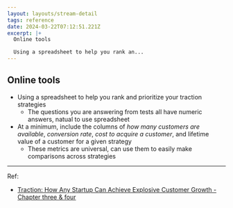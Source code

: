 ```yaml
---
layout: layouts/stream-detail
tags: reference
date: 2024-03-22T07:12:51.221Z
excerpt: |+
  Online tools

  Using a spreadsheet to help you rank an...
---
```

## Online tools
* Using a spreadsheet to help you rank and prioritize your traction strategies
  * The questions you are answering from tests all have numeric answers, natual to use spreadsheet
* At a minimum, include the columns of *how many customers are available*, *conversion rate*, *cost to acquire a customer*, and lifetime value of a customer for a given strategy
  * These metrics are universal, can use them to easily make comparisons across strategies

---

Ref:
* <a href="https://www.amazon.com/Traction-Startup-Achieve-Explosive-Customer/dp/1591848369" target="_blank">Traction: How Any Startup Can Achieve Explosive Customer Growth - Chapter three & four</a>
